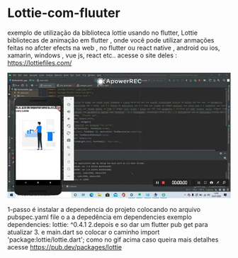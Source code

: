 # Lottie-com-fluuter
exemplo de utilização da biblioteca lottie usando no flutter, Lottie bibliotecas de animação em flutter , onde você pode utilizar anmações feitas no afcter efects na web , no flutter ou react native , android ou ios, xamarin, windows , vue js, react etc..
acesse o site deles : https://lottiefiles.com/ 





![Demo](lottie_example.gif)





1-passo é instalar a dependencia do projeto colocando no arquivo pubspec.yaml file o a a depedência em dependencies exemplo 
dependencies:
lottie: ^0.4.1
2.depois e so dar um flutter pub get para atualizar
3. e main.dart so colocar o caminho import 'package:lottie/lottie.dart'; como no gif acima caso queira mais detalhes acesse https://pub.dev/packages/lottie
